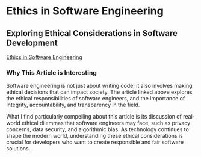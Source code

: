 # Ethics in Software Engineering

## Exploring Ethical Considerations in Software Development

[Ethics in Software Engineering](https://pdh-pro.com/pe-resources/ethics-in-software-engineering)

### Why This Article is Interesting

Software engineering is not just about writing code; it also involves making ethical decisions that can impact society. The article linked above explores the ethical responsibilities of software engineers, and the importance of integrity, accountability, and transparency in the field.

What I find particularly compelling about this article is its discussion of real-world ethical dilemmas that software engineers may face, such as privacy concerns, data security, and algorithmic bias. As technology continues to shape the modern world, understanding these ethical considerations is crucial for developers who want to create responsible and fair software solutions.

